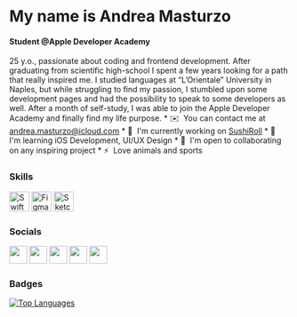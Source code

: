 My name is Andrea Masturzo 
================================  
#### Student @Apple Developer Academy 
 
25 y.o., passionate about coding and frontend development. After graduating from scientific high-school I spent a few years looking for a path that really inspired me. I studied languages at “L’Orientale” University in Naples, but while struggling to find my passion, I stumbled upon some development pages and had the possibility to speak to some developers as well. After a month of self-study, I was able to join the Apple Developer Academy and finally find my life purpose.  * ✉️  You can contact me at [andrea.masturzo@icloud.com](mailto:andrea.masturzo@icloud.com) * 🚀  I'm currently working on [SushiRoll](http://github.com/AndreaMasturzo/SushiRollOverview) * 🧠  I'm learning iOS Development, UI/UX Design * 🤝  I'm open to collaborating on any inspiring project * ⚡  Love animals and sports

### Skills
<p align="left"> <a href="https://developer.apple.com/swift/" target="_blank" rel="noreferrer"><img src="https://raw.githubusercontent.com/danielcranney/readme-generator/main/public/icons/skills/swift-colored.svg" width="36" height="36" alt="Swift" /></a> <a href="https://www.figma.com/" target="_blank" rel="noreferrer"><img src="https://raw.githubusercontent.com/danielcranney/readme-generator/main/public/icons/skills/figma-colored.svg" width="36" height="36" alt="Figma" /></a> <a href="https://www.sketch.com/" target="_blank" rel="noreferrer"><img src="https://raw.githubusercontent.com/danielcranney/readme-generator/main/public/icons/skills/sketch-colored.svg" width="36" height="36" alt="Sketch" /></a> </p> 

### Socials  
<p align="left"> <a href="https://discord.com/users/AndreaMasturzo" target="_blank" rel="noreferrer"><img src="https://raw.githubusercontent.com/danielcranney/readme-generator/main/public/icons/socials/discord.svg" width="32" height="32" /></a> <a href="https://www.github.com/AndreaMasturzo" target="_blank" rel="noreferrer"><img src="https://raw.githubusercontent.com/danielcranney/readme-generator/main/public/icons/socials/github.svg" width="32" height="32" /></a> <a href="https://www.linkedin.com/in/andreamasturzo/" target="_blank" rel="noreferrer"><img src="https://raw.githubusercontent.com/danielcranney/readme-generator/main/public/icons/socials/linkedin.svg" width="32" height="32" /></a> <a href="http://www.medium.com/@andrea.masturzo" target="_blank" rel="noreferrer"><img src="https://raw.githubusercontent.com/danielcranney/readme-generator/main/public/icons/socials/medium.svg" width="32" height="32" /></a> <a href="https://www.twitter.com/AndreaMasturzo" target="_blank" rel="noreferrer"><img src="https://raw.githubusercontent.com/danielcranney/readme-generator/main/public/icons/socials/twitter.svg" width="32" height="32" /></a></p>

### Badges
<a href="https://github.com/AndreaMasturzo" align="left"><img src="https://github-readme-stats.vercel.app/api/top-langs/?username=AndreaMasturzo&langs_count=10&title_color=0891b2&text_color=ffffff&icon_color=0891b2&bg_color=1c1917&hide_border=true&locale=en&custom_title=Top%20%Languages" alt="Top Languages" /></a>
